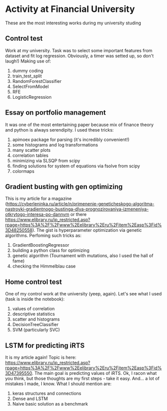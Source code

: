 # Activity at Financial University
These are the most interesting works during my university studing
## Control test
Work at my university. Task was to select some important features from dataset and fit log regression. Obviously, a timer was setted up, so don't laugh!)
Making use of:
1) dummy coding
2) train_test_split
3) RandomForestClassifier
4) SelectFromModel
5) RFE
6) LogisticRegression
## Essay on portfolio management
It was one of the most entertaining paper because mix of finance theory and python is always serendipity. 
I used these tricks:
1) apimoex package for parsing (it's incredibly convenient!)
2) some histograms and log transformations
3) many scatter plots
4) correlation tables
5) minimizing via SLSQP from scipy
6) finding solutions for system of equations via fsolve from scipy
7) colormaps
## Gradient busting with gen optimizing
This is my article for a magazine (https://cyberleninka.ru/article/n/primenenie-geneticheskogo-algoritma-nastroyki-gradientnogo-bustinga-dlya-prognozirovaniya-izmeneniya-otkrytogo-interesa-po-dannym or there https://www.elibrary.ru/ip_restricted.asp?rpage=https%3A%2F%2Fwww%2Eelibrary%2Eru%2Fitem%2Easp%3Fid%3D48250558). The gist is hyperparameter optimization via genetic algorithms.
Perfoming such tricks as:
1) GradientBoostingRegressor
2) building a python class for optimizing
3) genetic algorithm (Tournament with mutations, also I used the hall of fame)
4) checking the Himmelblau case
## Home control test
One of my control work at the university (yeep, again). Let's see what I used (task is inside the notebook):
1) values of correlation
2) descriptive statistics
3) scatter and histograms
4) DecisionTreeClassifier
5) SVM (particularly SVC)
## LSTM for predicting iRTS
It is my article again! Topic is here: https://www.elibrary.ru/ip_restricted.asp?rpage=https%3A%2F%2Fwww%2Eelibrary%2Eru%2Fitem%2Easp%3Fid%3D47395550. The main goal is predicting values of iRTS. Ok, I racon what you think, but those thoughts are my first steps - take it easy. And... a lot of mistakes I made, I know.
What I should mention are:
1) keras structures and connections
2) Dense and LSTM
3) Naive basic solution as a benchmark
